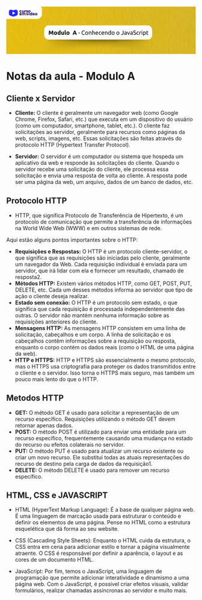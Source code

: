 <p align="center">
<img src="../images/header-modulo-A.png">
</p>

# Notas da aula - Modulo A 

## Cliente x Servidor
- **Cliente:** O cliente é geralmente um navegador web (como Google Chrome, Firefox, Safari, etc.) que executa em um dispositivo do usuário (como um computador, smartphone, tablet, etc.). O cliente faz solicitações ao servidor, geralmente para recursos como páginas da web, scripts, imagens, etc. Essas solicitações são feitas através do protocolo HTTP (Hypertext Transfer Protocol).

- **Servidor:** O servidor é um computador ou sistema que hospeda um aplicativo da web e responde às solicitações do cliente. Quando o servidor recebe uma solicitação do cliente, ele processa essa solicitação e envia uma resposta de volta ao cliente. A resposta pode ser uma página da web, um arquivo, dados de um banco de dados, etc.

## Protocolo HTTP

- HTTP, que significa Protocolo de Transferência de Hipertexto, é um protocolo de comunicação que permite a transferência de informações na World Wide Web (WWW) e em outros sistemas de rede.

Aqui estão alguns pontos importantes sobre o HTTP:

- **Requisições e Respostas:** O HTTP é um protocolo cliente-servidor, o que significa que as requisições são iniciadas pelo cliente, geralmente um navegador da Web. Cada requisição individual é enviada para um servidor, que irá lidar com ela e fornecer um resultado, chamado de resposta2.
- **Métodos HTTP:** Existem vários métodos HTTP, como GET, POST, PUT, DELETE, etc. Cada um desses métodos informa ao servidor que tipo de ação o cliente deseja realizar.
- **Estado sem conexão:** O HTTP é um protocolo sem estado, o que significa que cada requisição é processada independentemente das outras. O servidor não mantém nenhuma informação sobre as requisições anteriores do cliente.
- **Mensagens HTTP:** As mensagens HTTP consistem em uma linha de solicitação, cabeçalhos e um corpo. A linha de solicitação e os cabeçalhos contêm informações sobre a requisição ou resposta, enquanto o corpo contém os dados reais (como o HTML de uma página da web).
- **HTTP e HTTPS:** HTTP e HTTPS são essencialmente o mesmo protocolo, mas o HTTPS usa criptografia para proteger os dados transmitidos entre o cliente e o servidor. Isso torna o HTTPS mais seguro, mas também um pouco mais lento do que o HTTP.

## Metodos HTTP
- **GET:** O método GET é usado para solicitar a representação de um recurso específico. Requisições utilizando o método GET devem retornar apenas dados.
- **POST:** O método POST é utilizado para enviar uma entidade para um recurso específico, frequentemente causando uma mudança no estado do recurso ou efeitos colaterais no servidor.
- **PUT:** O método PUT é usado para atualizar um recurso existente ou criar um novo recurso. Ele substitui todas as atuais representações do recurso de destino pela carga de dados da requisição1.
- **DELETE:** O método DELETE é usado para remover um recurso específico.

## HTML, CSS e JAVASCRIPT

- HTML (HyperText Markup Language): É a base de qualquer página web. É uma linguagem de marcação usada para estruturar o conteúdo e definir os elementos de uma página. Pense no HTML como a estrutura esquelética que dá forma ao seu website.

- CSS (Cascading Style Sheets): Enquanto o HTML cuida da estrutura, o CSS entra em cena para adicionar estilo e tornar a página visualmente atraente. O CSS é responsável por definir a aparência, o layout e as cores de um documento HTML.

- JavaScript: Por fim, temos o JavaScript, uma linguagem de programação que permite adicionar interatividade e dinamismo a uma página web. Com o JavaScript, é possível criar efeitos visuais, validar formulários, realizar chamadas assíncronas ao servidor e muito mais.

